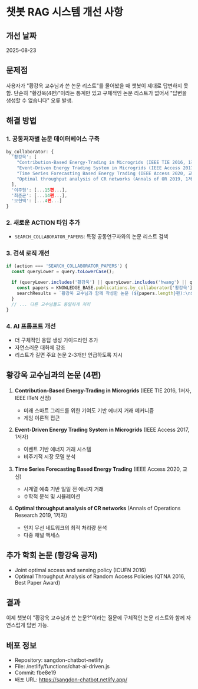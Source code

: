 # 챗봇 RAG 시스템 개선 사항

## 개선 날짜
2025-08-23

## 문제점
사용자가 "황강욱 교수님과 쓴 논문 리스트"를 물어봤을 때 챗봇이 제대로 답변하지 못함. 단순히 "황강욱(4편)"이라는 통계만 있고 구체적인 논문 리스트가 없어서 "답변을 생성할 수 없습니다" 오류 발생.

## 해결 방법

### 1. 공동저자별 논문 데이터베이스 구축
```javascript
by_collaborator: {
  '황강욱': [
    "Contribution-Based Energy-Trading in Microgrids (IEEE TIE 2016, 1저자, IEEE ITeN 선정)",
    "Event-Driven Energy Trading System in Microgrids (IEEE Access 2017, 1저자)",
    "Time Series Forecasting Based Energy Trading (IEEE Access 2020, 교신)",
    "Optimal throughput analysis of CR networks (Annals of OR 2019, 1저자)"
  ],
  '이주형': [...15편...],
  '최준균': [...14편...],
  '오현택': [...4편...]
}
```

### 2. 새로운 ACTION 타입 추가
- `SEARCH_COLLABORATOR_PAPERS`: 특정 공동연구자와의 논문 리스트 검색

### 3. 검색 로직 개선
```javascript
if (action === 'SEARCH_COLLABORATOR_PAPERS') {
  const queryLower = query.toLowerCase();
  
  if (queryLower.includes('황강욱') || queryLower.includes('hwang') || queryLower.includes('ganguk')) {
    const papers = KNOWLEDGE_BASE.publications.by_collaborator['황강욱'];
    searchResults = `황강욱 교수님과 함께 작성한 논문 (${papers.length}편):\n${papers.join('\n')}`;
  }
  // ... 다른 교수님들도 동일하게 처리
}
```

### 4. AI 프롬프트 개선
- 더 구체적인 응답 생성 가이드라인 추가
- 자연스러운 대화체 강조
- 리스트가 길면 주요 논문 2-3개만 언급하도록 지시

## 황강욱 교수님과의 논문 (4편)
1. **Contribution-Based Energy-Trading in Microgrids** (IEEE TIE 2016, 1저자, IEEE ITeN 선정)
   - 미래 스마트 그리드를 위한 기여도 기반 에너지 거래 메커니즘
   - 게임 이론적 접근

2. **Event-Driven Energy Trading System in Microgrids** (IEEE Access 2017, 1저자)
   - 이벤트 기반 에너지 거래 시스템
   - 비주기적 시장 모델 분석

3. **Time Series Forecasting Based Energy Trading** (IEEE Access 2020, 교신)
   - 시계열 예측 기반 일일 전 에너지 거래
   - 수학적 분석 및 시뮬레이션

4. **Optimal throughput analysis of CR networks** (Annals of Operations Research 2019, 1저자)
   - 인지 무선 네트워크의 최적 처리량 분석
   - 다중 채널 액세스

## 추가 학회 논문 (황강욱 공저)
- Joint optimal access and sensing policy (ICUFN 2016)
- Optimal Throughput Analysis of Random Access Policies (QTNA 2016, Best Paper Award)

## 결과
이제 챗봇이 "황강욱 교수님과 쓴 논문?"이라는 질문에 구체적인 논문 리스트와 함께 자연스럽게 답변 가능.

## 배포 정보
- Repository: sangdon-chatbot-netlify
- File: /netlify/functions/chat-ai-driven.js
- Commit: fbe8e19
- 배포 URL: https://sangdon-chatbot.netlify.app/